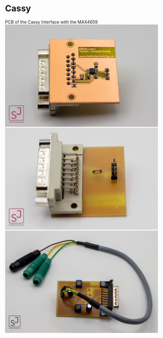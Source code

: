 # Cassy
 PCB of the Cassy Interface with the MAX4659
![Image](20230604-IMG_1210.jpg)
![Image](20230604-IMG_1207.jpg)
![Image](IMG_4888-Enhanced-NR.jpg)

